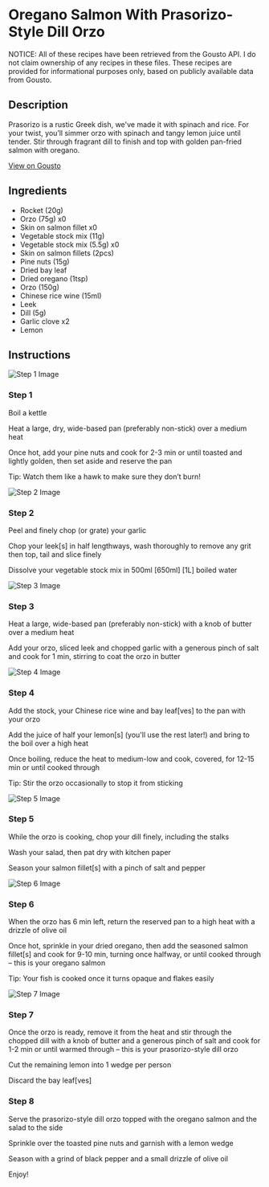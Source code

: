 # Oregano Salmon With Prasorizo-Style Dill Orzo

NOTICE: All of these recipes have been retrieved from the Gousto API. I do not claim ownership of any recipes in these files. These recipes are provided for informational purposes only, based on publicly available data from Gousto.

## Description

Prasorizo is a rustic Greek dish, we've made it with spinach and rice. For your twist, you’ll simmer orzo with spinach and tangy lemon juice until tender. Stir through fragrant dill to finish and top with golden pan-fried salmon with oregano. 


[View on Gousto](https://www.gousto.co.uk/recipes/cookbook/oregano-sea-bass-with-prasorizo-style-dill-orzo)

## Ingredients

- Rocket (20g)
- Orzo (75g) x0
- Skin on salmon fillet x0
- Vegetable stock mix (11g)
- Vegetable stock mix (5.5g) x0
- Skin on salmon fillets (2pcs)
- Pine nuts (15g)
- Dried bay leaf
- Dried oregano (1tsp)
- Orzo (150g)
- Chinese rice wine (15ml)
- Leek
- Dill (5g)
- Garlic clove x2
- Lemon

## Instructions

![Step 1 Image](https://production-media.gousto.co.uk/cms/recipe-step-image/Step-1-1713882607271-x200.jpg)

### Step 1

Boil a kettle

Heat a large, dry, wide-based pan (preferably non-stick) over a medium heat

Once hot, add your pine nuts and cook for 2-3 min or until toasted and lightly golden, then set aside and reserve the pan

Tip: Watch them like a hawk to make sure they don’t burn!

![Step 2 Image](https://production-media.gousto.co.uk/cms/recipe-step-image/Step-2-1713882610914-x200.jpg)

### Step 2

Peel and finely chop (or grate) your garlic

Chop your leek[s] in half lengthways, wash thoroughly to remove any grit then top, tail and slice finely

Dissolve your vegetable stock mix in 500ml<span class="text-purple"> [650ml]</span> <span class="text-danger">[1L]</span> boiled water

![Step 3 Image](https://production-media.gousto.co.uk/cms/recipe-step-image/Step-3-1-1713882614025-x200.jpg)

### Step 3

Heat a large, wide-based pan (preferably non-stick) with a knob of butter over a medium heat

Add your orzo, sliced leek and chopped garlic with a generous pinch of salt and cook for 1 min, stirring to coat the orzo in butter

![Step 4 Image](https://production-media.gousto.co.uk/cms/recipe-step-image/Step-4-1713882617569-x200.jpg)

### Step 4

Add the stock, your Chinese rice wine and bay leaf[ves] to the pan with your orzo

Add the juice of half your lemon[s] (you'll use the rest later!) and bring to the boil over a high heat

Once boiling, reduce the heat to medium-low and cook, covered, for 12-15 min or until cooked through

Tip: Stir the orzo occasionally to stop it from sticking

![Step 5 Image](https://production-media.gousto.co.uk/cms/recipe-step-image/Step-5-1713882621013-x200.jpg)

### Step 5

While the orzo is cooking, chop your dill finely, including the stalks

Wash your salad, then pat dry with kitchen paper

Season your salmon fillet[s] with a pinch of salt and pepper

![Step 6 Image](https://production-media.gousto.co.uk/cms/recipe-step-image/Step-6-1713882625265-x200.jpg)

### Step 6

When the orzo has 6 min left, return the reserved pan to a high heat with a drizzle of olive oil

Once hot, sprinkle in your dried oregano, then add the seasoned salmon fillet[s] and cook for 9-10 min, turning once halfway, or until cooked through – this is your oregano salmon

Tip: Your fish is cooked once it turns opaque and flakes easily

![Step 7 Image](https://production-media.gousto.co.uk/cms/recipe-step-image/Step-7-1713882628601-x200.jpg)

### Step 7

Once the orzo is ready, remove it from the heat and stir through the chopped dill with a knob of butter and a generous pinch of salt and cook for 1-2 min or until warmed through – this is your prasorizo-style dill orzo

Cut the remaining lemon into 1 wedge per person

Discard the bay leaf[ves]

### Step 8

Serve the prasorizo-style dill orzo topped with the oregano salmon and the salad to the side

Sprinkle over the toasted pine nuts and garnish with a lemon wedge

Season with a grind of black pepper and a small drizzle of olive oil

Enjoy!

